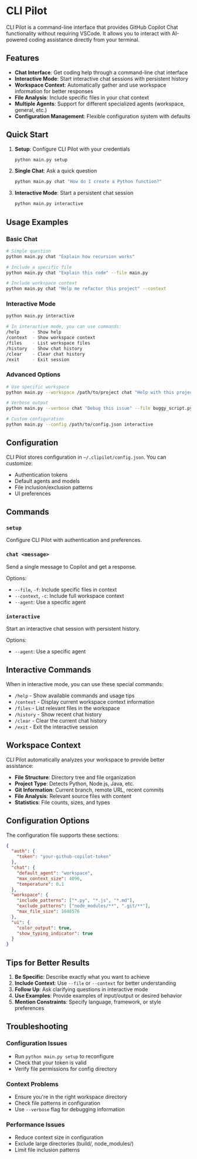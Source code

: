 # CLI Pilot

CLI Pilot is a command-line interface that provides GitHub Copilot Chat functionality without requiring VSCode. It allows you to interact with AI-powered coding assistance directly from your terminal.

## Features

- **Chat Interface**: Get coding help through a command-line chat interface
- **Interactive Mode**: Start interactive chat sessions with persistent history
- **Workspace Context**: Automatically gather and use workspace information for better responses
- **File Analysis**: Include specific files in your chat context
- **Multiple Agents**: Support for different specialized agents (workspace, general, etc.)
- **Configuration Management**: Flexible configuration system with defaults

## Quick Start

1. **Setup**: Configure CLI Pilot with your credentials
   ```bash
   python main.py setup
   ```

2. **Single Chat**: Ask a quick question
   ```bash
   python main.py chat "How do I create a Python function?"
   ```

3. **Interactive Mode**: Start a persistent chat session
   ```bash
   python main.py interactive
   ```

## Usage Examples

### Basic Chat
```bash
# Simple question
python main.py chat "Explain how recursion works"

# Include a specific file
python main.py chat "Explain this code" --file main.py

# Include workspace context
python main.py chat "Help me refactor this project" --context
```

### Interactive Mode
```bash
python main.py interactive

# In interactive mode, you can use commands:
/help     - Show help
/context  - Show workspace context
/files    - List workspace files
/history  - Show chat history
/clear    - Clear chat history
/exit     - Exit session
```

### Advanced Options
```bash
# Use specific workspace
python main.py --workspace /path/to/project chat "Help with this project"

# Verbose output
python main.py --verbose chat "Debug this issue" --file buggy_script.py

# Custom configuration
python main.py --config /path/to/config.json interactive
```

## Configuration

CLI Pilot stores configuration in `~/.clipilot/config.json`. You can customize:

- Authentication tokens
- Default agents and models
- File inclusion/exclusion patterns
- UI preferences

## Commands

### `setup`
Configure CLI Pilot with authentication and preferences.

### `chat <message>`
Send a single message to Copilot and get a response.

Options:
- `--file`, `-f`: Include specific files in context
- `--context`, `-c`: Include full workspace context
- `--agent`: Use a specific agent

### `interactive`
Start an interactive chat session with persistent history.

Options:
- `--agent`: Use a specific agent

## Interactive Commands

When in interactive mode, you can use these special commands:

- `/help` - Show available commands and usage tips
- `/context` - Display current workspace context information
- `/files` - List relevant files in the workspace
- `/history` - Show recent chat history
- `/clear` - Clear the current chat history
- `/exit` - Exit the interactive session

## Workspace Context

CLI Pilot automatically analyzes your workspace to provide better assistance:

- **File Structure**: Directory tree and file organization
- **Project Type**: Detects Python, Node.js, Java, etc.
- **Git Information**: Current branch, remote URL, recent commits
- **File Analysis**: Relevant source files with content
- **Statistics**: File counts, sizes, and types

## Configuration Options

The configuration file supports these sections:

```json
{
  "auth": {
    "token": "your-github-copilot-token"
  },
  "chat": {
    "default_agent": "workspace",
    "max_context_size": 4096,
    "temperature": 0.1
  },
  "workspace": {
    "include_patterns": ["*.py", "*.js", "*.md"],
    "exclude_patterns": ["node_modules/**", ".git/**"],
    "max_file_size": 1048576
  },
  "ui": {
    "color_output": true,
    "show_typing_indicator": true
  }
}
```

## Tips for Better Results

1. **Be Specific**: Describe exactly what you want to achieve
2. **Include Context**: Use `--file` or `--context` for better understanding
3. **Follow Up**: Ask clarifying questions in interactive mode
4. **Use Examples**: Provide examples of input/output or desired behavior
5. **Mention Constraints**: Specify language, framework, or style preferences

## Troubleshooting

### Configuration Issues
- Run `python main.py setup` to reconfigure
- Check that your token is valid
- Verify file permissions for config directory

### Context Problems
- Ensure you're in the right workspace directory
- Check file patterns in configuration
- Use `--verbose` flag for debugging information

### Performance Issues
- Reduce context size in configuration
- Exclude large directories (build/, node_modules/)
- Limit file inclusion patterns